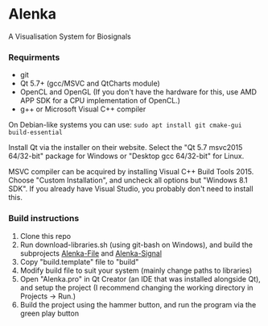 # Alenka
A Visualisation System for Biosignals

### Requirments
* git
* Qt 5.7+ (gcc/MSVC and QtCharts module)
* OpenCL and OpenGL (If you don't have the hardware for this, use AMD APP SDK for a CPU implementation of OpenCL.)
* g++ or Microsoft Visual C++ compiler

On Debian-like systems you can use: `sudo apt install git cmake-gui build-essential`

Install Qt via the installer on their website. Select the "Qt 5.7 msvc2015 64/32-bit" package for Windows or "Desktop gcc 64/32-bit" for Linux.

MSVC compiler can be acquired by installing Visual C++ Build Tools 2015. Choose "Custom Installation", and uncheck all options but "Windows 8.1 SDK". If you already have Visual Studio, you probably don't need to install this.

### Build instructions
1. Clone this repo
2. Run download-libraries.sh (using git-bash on Windows), and build the subprojects [Alenka-File](https://github.com/machta/Alenka-File) and [Alenka-Signal](https://github.com/machta/Alenka-Signal)
3. Copy "build.template" file to "build"
4. Modify build file to suit your system (mainly change paths to libraries)
5. Open "Alenka.pro" in Qt Creator (an IDE that was installed alongside Qt), and setup the project (I recommend changing the working directory in Projects -> Run.)
6. Build the project using the hammer button, and run the program via the green play button

